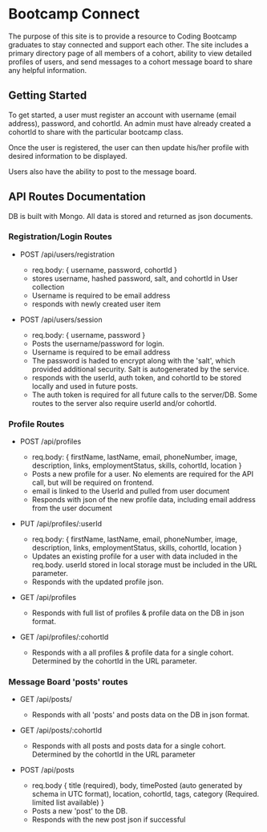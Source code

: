 # Bootcamp Connect
The purpose of this site is to provide a resource to Coding Bootcamp graduates to stay connected and support each other. The site includes a primary directory page of all members of a cohort, ability to view detailed profiles of users, and send messages to a cohort message board to share any helpful information. 

## Getting Started
To get started, a user must register an account with username (email address), password, and cohortId. An admin must have already created a cohortId to share with the particular bootcamp class.

Once the user is registered, the user can then update his/her profile with desired information to be displayed. 

Users also have the ability to post to the message board. 


## API Routes Documentation
DB is built with Mongo. All data is stored and returned as json documents.

### Registration/Login Routes
- POST /api/users/registration
   - req.body: {
       username,
       password,
       cohortId
   }
   - stores username, hashed password, salt, and cohortId in User collection
   - Username is required to be email address
   - responds with newly created user item

- POST /api/users/session
    - req.body: {
        username,
        password
    }
    - Posts the username/password for login.
    - Username is required to be email address
    - The password is haded to encrypt along with the 'salt', which provided additional security. Salt is autogenerated by the service.
    - responds with the userId, auth token, and cohortId to be stored locally and used in future posts.
    - The auth token is required for all future calls to the server/DB. Some routes to the server also require userId and/or cohortId. 


### Profile Routes
- POST /api/profiles
    - req.body: {
        firstName,
        lastName,
        email,
        phoneNumber,
        image,
        description,
        links,
        employmentStatus,
        skills,
        cohortId,
        location
    }
    - Posts a new profile for a user. No elements are required for the API call, but will be required on frontend.
    - email is linked to the UserId and pulled from user document
    - Responds with json of the new profile data, including email address from the user document


- PUT /api/profiles/:userId
    - req.body: {
        firstName,
        lastName,
        email,
        phoneNumber,
        image,
        description,
        links,
        employmentStatus,
        skills,
        cohortId,
        location
    }
    - Updates an existing profile for a user with data included in the req.body. userId stored in local storage must be included in the URL parameter.
    - Responds with the updated profile json.


- GET /api/profiles
    - Responds with full list of profiles & profile data on the DB in json format.

- GET /api/profiles/:cohortId
    - Responds with a all profiles & profile data for a single cohort. Determined by the cohortId in the URL parameter. 


### Message Board 'posts' routes
- GET /api/posts/
    - Responds with all 'posts' and posts data on the DB in json format.

- GET /api/posts/:cohortId
    - Responds with all posts and posts data for a single cohort. Determined by the cohortId in the URL parameter

- POST /api/posts
    - req.body {
        title (required),
        body,
        timePosted (auto generated by schema in UTC format),
        location,
        cohortId,
        tags,
        category (Required. limited list available)
    }
    - Posts a new 'post' to the DB.
    - Responds with the new post json if successful
